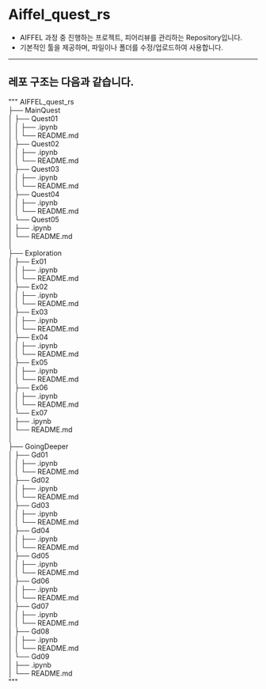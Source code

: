 # Aiffel_quest_rs

- AIFFEL 과정 중 진행하는 프로젝트, 피어리뷰를 관리하는 Repository입니다.
- 기본적인 툴을 제공하며, 파일이나 폴더를 수정/업로드하여 사용합니다.

---

## 레포 구조는 다음과 같습니다.
"""
AIFFEL_quest_rs  
├── MainQuest  
│   ├── Quest01  
│   │   ├── .ipynb  
│   │   └── README.md  
│   ├── Quest02  
│   │   ├── .ipynb  
│   │   └── README.md  
│   ├── Quest03  
│   │   ├── .ipynb  
│   │   └── README.md  
│   ├── Quest04  
│   │   ├── .ipynb  
│   │   └── README.md  
│   └── Quest05  
│       ├── .ipynb  
│       └── README.md  
│  
├── Exploration  
│   ├── Ex01  
│   │   ├── .ipynb  
│   │   └── README.md  
│   ├── Ex02  
│   │   ├── .ipynb  
│   │   └── README.md  
│   ├── Ex03  
│   │   ├── .ipynb  
│   │   └── README.md  
│   ├── Ex04  
│   │   ├── .ipynb  
│   │   └── README.md  
│   ├── Ex05  
│   │   ├── .ipynb  
│   │   └── README.md  
│   ├── Ex06  
│   │   ├── .ipynb  
│   │   └── README.md  
│   └── Ex07  
│       ├── .ipynb  
│       └── README.md  
│    
├── GoingDeeper  
│   ├── Gd01  
│   │   ├── .ipynb  
│   │   └── README.md  
│   ├── Gd02  
│   │   ├── .ipynb  
│   │   └── README.md  
│   ├── Gd03  
│   │   ├── .ipynb  
│   │   └── README.md  
│   ├── Gd04  
│   │   ├── .ipynb  
│   │   └── README.md  
│   ├── Gd05  
│   │   ├── .ipynb  
│   │   └── README.md  
│   ├── Gd06  
│   │   ├── .ipynb  
│   │   └── README.md  
│   ├── Gd07  
│   │   ├── .ipynb  
│   │   └── README.md  
│   ├── Gd08  
│   │   ├── .ipynb  
│   │   └── README.md  
│   └── Gd09  
│       ├── .ipynb  
│       └── README.md  
"""
